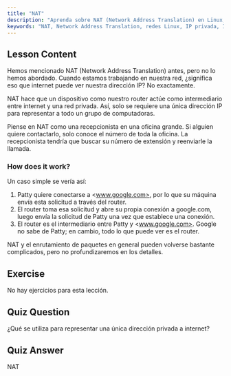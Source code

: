 ```yaml
---
title: "NAT"
description: "Aprenda sobre NAT (Network Address Translation) en Linux, cómo funciona y su papel en la seguridad de la red. Comprenda las IP privadas vs. públicas. Guía de redes de Linux."
keywords: "NAT, Network Address Translation, redes Linux, IP privada, IP pública, tutorial Linux, guía para principiantes"
---
```


## Lesson Content

Hemos mencionado NAT (Network Address Translation) antes, pero no lo hemos abordado. Cuando estamos trabajando en nuestra red, ¿significa eso que internet puede ver nuestra dirección IP? No exactamente.

NAT hace que un dispositivo como nuestro router actúe como intermediario entre internet y una red privada. Así, solo se requiere una única dirección IP para representar a todo un grupo de computadoras.

Piense en NAT como una recepcionista en una oficina grande. Si alguien quiere contactarlo, solo conoce el número de toda la oficina. La recepcionista tendría que buscar su número de extensión y reenviarle la llamada.

### How does it work?

Un caso simple se vería así:

1. Patty quiere conectarse a <www.google.com>, por lo que su máquina envía esta solicitud a través del router.
2. El router toma esa solicitud y abre su propia conexión a google.com, luego envía la solicitud de Patty una vez que establece una conexión.
3. El router es el intermediario entre Patty y <www.google.com>. Google no sabe de Patty; en cambio, todo lo que puede ver es el router.

NAT y el enrutamiento de paquetes en general pueden volverse bastante complicados, pero no profundizaremos en los detalles.

## Exercise

No hay ejercicios para esta lección.

## Quiz Question

¿Qué se utiliza para representar una única dirección privada a internet?

## Quiz Answer

NAT

